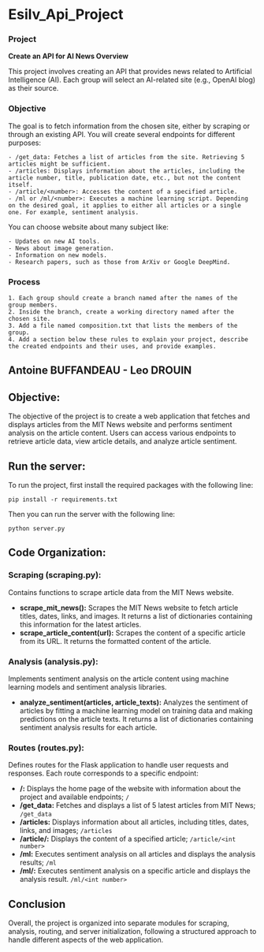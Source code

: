 # Esilv_Api_Project

### Project
**Create an API for AI News Overview**

This project involves creating an API that provides news related to Artificial Intelligence (AI). Each group will select an AI-related site (e.g., OpenAI blog) as their source.

### Objective

The goal is to fetch information from the chosen site, either by scraping or through an existing API. You will create several endpoints for different purposes:

    - /get_data: Fetches a list of articles from the site. Retrieving 5 articles might be sufficient.
    - /articles: Displays information about the articles, including the article number, title, publication date, etc., but not the content itself.
    - /article/<number>: Accesses the content of a specified article.
    - /ml or /ml/<number>: Executes a machine learning script. Depending on the desired goal, it applies to either all articles or a single one. For example, sentiment analysis.

You can choose website about many subject like:

    - Updates on new AI tools.
    - News about image generation.
    - Information on new models.
    - Research papers, such as those from ArXiv or Google DeepMind.

### Process

    1. Each group should create a branch named after the names of the group members.
    2. Inside the branch, create a working directory named after the chosen site.
    3. Add a file named composition.txt that lists the members of the group.
    4. Add a section below these rules to explain your project, describe the created endpoints and their uses, and provide examples.


## Antoine BUFFANDEAU - Leo DROUIN
## Objective:

The objective of the project is to create a web application that fetches and displays articles from the MIT News website and performs sentiment analysis on the article content. Users can access various endpoints to retrieve article data, view article details, and analyze article sentiment.

## Run the server:
To run the project, first install the required packages with the following line:

`pip install -r requirements.txt`

Then you can run the server with the following line:

`python server.py`

## Code Organization:

### Scraping (scraping.py):

Contains functions to scrape article data from the MIT News website.

- **scrape_mit_news():** Scrapes the MIT News website to fetch article titles, dates, links, and images. It returns a list of dictionaries containing this information for the latest articles.
- **scrape_article_content(url):** Scrapes the content of a specific article from its URL. It returns the formatted content of the article.

### Analysis (analysis.py):

Implements sentiment analysis on the article content using machine learning models and sentiment analysis libraries.

- **analyze_sentiment(articles, article_texts):** Analyzes the sentiment of articles by fitting a machine learning model on training data and making predictions on the article texts. It returns a list of dictionaries containing sentiment analysis results for each article.

### Routes (routes.py):

Defines routes for the Flask application to handle user requests and responses. Each route corresponds to a specific endpoint:

- **/:** Displays the home page of the website with information about the project and available endpoints;
`/`
- **/get_data:** Fetches and displays a list of 5 latest articles from MIT News;
`/get_data`
- **/articles:** Displays information about all articles, including titles, dates, links, and images;
`/articles`
- **/article/<int number>:** Displays the content of a specified article;
`/article/<int number>`
- **/ml:** Executes sentiment analysis on all articles and displays the analysis results;
`/ml`
- **/ml/<int number>:** Executes sentiment analysis on a specific article and displays the analysis result.
`/ml/<int number>`

## Conclusion
Overall, the project is organized into separate modules for scraping, analysis, routing, and server initialization, following a structured approach to handle different aspects of the web application.